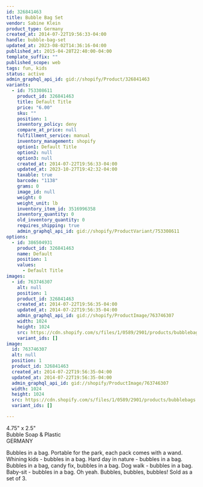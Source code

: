 ```yaml
---
id: 326841463
title: Bubble Bag Set
vendor: Sabine Klein
product_type: Germany
created_at: 2014-07-22T19:56:33-04:00
handle: bubble-bag-set
updated_at: 2023-08-02T14:36:16-04:00
published_at: 2015-04-28T22:40:00-04:00
template_suffix: ""
published_scope: web
tags: fun, kids
status: active
admin_graphql_api_id: gid://shopify/Product/326841463
variants:
  - id: 753308611
    product_id: 326841463
    title: Default Title
    price: "6.00"
    sku: ""
    position: 1
    inventory_policy: deny
    compare_at_price: null
    fulfillment_service: manual
    inventory_management: shopify
    option1: Default Title
    option2: null
    option3: null
    created_at: 2014-07-22T19:56:33-04:00
    updated_at: 2023-10-27T19:42:32-04:00
    taxable: true
    barcode: "1138"
    grams: 0
    image_id: null
    weight: 0
    weight_unit: lb
    inventory_item_id: 3516996358
    inventory_quantity: 0
    old_inventory_quantity: 0
    requires_shipping: true
    admin_graphql_api_id: gid://shopify/ProductVariant/753308611
options:
  - id: 386504931
    product_id: 326841463
    name: Default
    position: 1
    values:
      - Default Title
images:
  - id: 763746307
    alt: null
    position: 1
    product_id: 326841463
    created_at: 2014-07-22T19:56:35-04:00
    updated_at: 2014-07-22T19:56:35-04:00
    admin_graphql_api_id: gid://shopify/ProductImage/763746307
    width: 1024
    height: 1024
    src: https://cdn.shopify.com/s/files/1/0589/2901/products/bubblebags.jpeg?v=1406073395
    variant_ids: []
image:
  id: 763746307
  alt: null
  position: 1
  product_id: 326841463
  created_at: 2014-07-22T19:56:35-04:00
  updated_at: 2014-07-22T19:56:35-04:00
  admin_graphql_api_id: gid://shopify/ProductImage/763746307
  width: 1024
  height: 1024
  src: https://cdn.shopify.com/s/files/1/0589/2901/products/bubblebags.jpeg?v=1406073395
  variant_ids: []

---
```


4.75" x 2.5"  
Bubble Soap & Plastic  
GERMANY

Bubbles in a bag. Portable for the park, each pack comes with a wand. Whining kids \- bubbles in a bag. Hard day in nature \- bubbles in a bag. Bubbles in a bag, candy fix, bubbles in a bag. Dog walk \- bubbles in a bag. Baby-sit \- bubbles in a bag. Oh yeah. Bubbles, bubbles, bubbles! Sold as a set of 3.